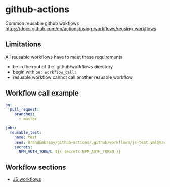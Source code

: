 # github-actions
Common reusable github wokflows
https://docs.github.com/en/actions/using-workflows/reusing-workflows

## Limitations
All reusable workflows have to meet these requirements
* be in the root of the .github/workflows directory
* begin with ```on:
  workflow_call:```
* resuable workflow cannot call another resuable workflow

## Workflow call example

```yaml
on:
  pull_request:
    branches:
      - master

jobs:
  reusable_test:
    name: test
    uses: BrandEmbassy/github-actions/.github/workflows/js-test.yml@master
    secrets:
      NPM_AUTH_TOKEN: ${{ secrets.NPM_AUTH_TOKEN }}
```

## Workflow sections

* [JS workflows](./README_JS.md)
